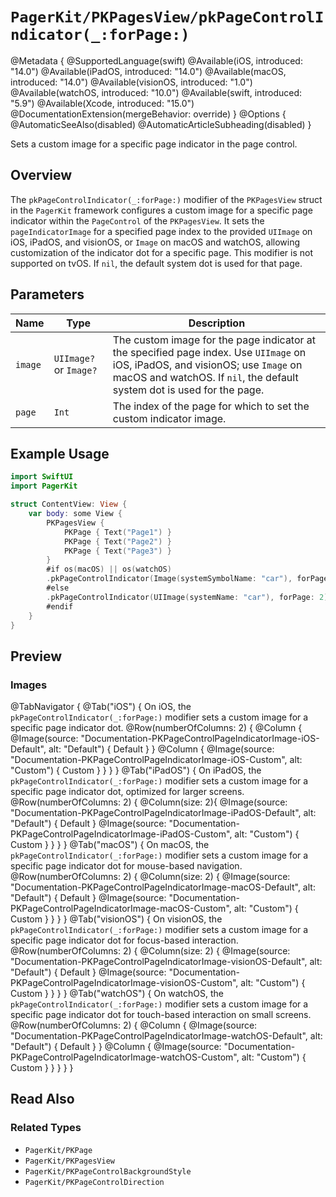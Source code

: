 # ``PagerKit/PKPagesView/pkPageControlIndicator(_:forPage:)``

@Metadata {
    @SupportedLanguage(swift)
    @Available(iOS, introduced: "14.0")
    @Available(iPadOS, introduced: "14.0")
    @Available(macOS, introduced: "14.0")
    @Available(visionOS, introduced: "1.0")
    @Available(watchOS, introduced: "10.0")
    @Available(swift, introduced: "5.9")
    @Available(Xcode, introduced: "15.0")
    @DocumentationExtension(mergeBehavior: override)
}
@Options {
    @AutomaticSeeAlso(disabled)
    @AutomaticArticleSubheading(disabled)
}

Sets a custom image for a specific page indicator in the page control.

## Overview

The `pkPageControlIndicator(_:forPage:)` modifier of the `PKPagesView` struct in the `PagerKit` framework configures a custom image for a specific page indicator within the `PageControl` of the `PKPagesView`. It sets the `pageIndicatorImage` for a specified page index to the provided `UIImage` on iOS, iPadOS, and visionOS, or `Image` on macOS and watchOS, allowing customization of the indicator dot for a specific page. This modifier is  not supported on tvOS. If `nil`, the default system dot is used for that page.

## Parameters

| Name | Type | Description |
|------|------|-------------|
| `image` | `UIImage?` or `Image?` | The custom image for the page indicator at the specified page index. Use `UIImage` on iOS, iPadOS, and visionOS; use `Image` on macOS and watchOS. If `nil`, the default system dot is used for the page. |
| `page` | `Int` | The index of the page for which to set the custom indicator image. |

## Example Usage

```swift
import SwiftUI
import PagerKit

struct ContentView: View {
    var body: some View {
        PKPagesView {
            PKPage { Text("Page1") }
            PKPage { Text("Page2") }
            PKPage { Text("Page3") }
        }
        #if os(macOS) || os(watchOS)
        .pkPageControlIndicator(Image(systemSymbolName: "car"), forPage: 2)
        #else
        .pkPageControlIndicator(UIImage(systemName: "car"), forPage: 2)
        #endif
    }
}
```

## Preview

### Images

@TabNavigator {
    @Tab("iOS") {
        On iOS, the `pkPageControlIndicator(_:forPage:)` modifier sets a custom image for a specific page indicator dot.
        @Row(numberOfColumns: 2) {
            @Column {
                @Image(source: "Documentation-PKPageControlPageIndicatorImage-iOS-Default", alt: "Default") {
                    Default
                }
            }
            @Column {
                @Image(source: "Documentation-PKPageControlPageIndicatorImage-iOS-Custom", alt: "Custom") {
                    Custom
                }
            }
        }
    }
    @Tab("iPadOS") {
        On iPadOS, the `pkPageControlIndicator(_:forPage:)` modifier sets a custom image for a specific page indicator dot, optimized for larger screens.
        @Row(numberOfColumns: 2) {
            @Column(size: 2){
                @Image(source: "Documentation-PKPageControlPageIndicatorImage-iPadOS-Default", alt: "Default") {
                    Default
                }
                @Image(source: "Documentation-PKPageControlPageIndicatorImage-iPadOS-Custom", alt: "Custom") {
                    Custom
                }
            }
        }
    }
    @Tab("macOS") {
        On macOS, the `pkPageControlIndicator(_:forPage:)` modifier sets a custom image for a specific page indicator dot for mouse-based navigation.
        @Row(numberOfColumns: 2) {
            @Column(size: 2) {
                @Image(source: "Documentation-PKPageControlPageIndicatorImage-macOS-Default", alt: "Default") {
                    Default
                }
                @Image(source: "Documentation-PKPageControlPageIndicatorImage-macOS-Custom", alt: "Custom") {
                    Custom
                }
            }
        }
    }
    @Tab("visionOS") {
        On visionOS, the `pkPageControlIndicator(_:forPage:)` modifier sets a custom image for a specific page indicator dot for focus-based interaction.
        @Row(numberOfColumns: 2) {
            @Column(size: 2) {
                @Image(source: "Documentation-PKPageControlPageIndicatorImage-visionOS-Default", alt: "Default") {
                    Default
                }
                @Image(source: "Documentation-PKPageControlPageIndicatorImage-visionOS-Custom", alt: "Custom") {
                    Custom
                }
            }
        }
    }
    @Tab("watchOS") {
        On watchOS, the `pkPageControlIndicator(_:forPage:)` modifier sets a custom image for a specific page indicator dot for touch-based interaction on small screens.
        @Row(numberOfColumns: 2) {
            @Column {
                @Image(source: "Documentation-PKPageControlPageIndicatorImage-watchOS-Default", alt: "Default") {
                    Default
                }
            }
            @Column {
                @Image(source: "Documentation-PKPageControlPageIndicatorImage-watchOS-Custom", alt: "Custom") {
                    Custom
                }
            }
        }
    }
}

## Read Also

### Related Types
- ``PagerKit/PKPage``
- ``PagerKit/PKPagesView``
- ``PagerKit/PKPageControlBackgroundStyle``
- ``PagerKit/PKPageControlDirection``
